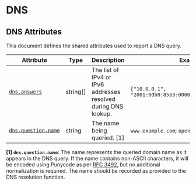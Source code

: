 <!-- NOTE: THIS FILE IS AUTOGENERATED. DO NOT EDIT BY HAND. -->
<!-- see templates/registry/markdown/attribute_namespace.md.j2 -->

# DNS

## DNS Attributes

This document defines the shared attributes used to report a DNS query.

| Attribute | Type | Description | Examples | Stability |
|---|---|---|---|---|
| <a id="dns-answers" href="#dns-answers">`dns.answers`</a> | string[] | The list of IPv4 or IPv6 addresses resolved during DNS lookup. | `["10.0.0.1", "2001:0db8:85a3:0000:0000:8a2e:0370:7334"]` | ![Development](https://img.shields.io/badge/-development-blue) |
| <a id="dns-question-name" href="#dns-question-name">`dns.question.name`</a> | string | The name being queried. [1] | `www.example.com`; `opentelemetry.io` | ![Development](https://img.shields.io/badge/-development-blue) |

**[1] `dns.question.name`:** The name represents the queried domain name as it appears in the DNS query. If the name contains non-ASCII characters, it will be encoded using Punycode as per [RFC 3492](https://datatracker.ietf.org/doc/html/rfc3492), but no additional normalization is required. The name should be recorded as provided to the DNS resolution function.

